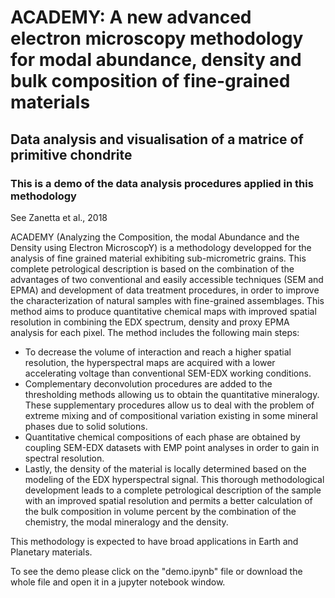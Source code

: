 # ACADEMY: A new advanced electron microscopy methodology for modal abundance, density and bulk composition of fine-grained materials

## Data analysis and visualisation of a matrice of primitive chondrite

### This is a demo of the data analysis procedures applied in this methodology

See Zanetta et al., 2018

ACADEMY (Analyzing the Composition, the modal Abundance and the Density using Electron MicroscopY) is a methodology developped for the analysis of fine grained material exhibiting sub-micrometric grains. This complete petrological description is based on the combination of the advantages of two conventional and easily accessible techniques (SEM and EPMA) and development of data treatment procedures, in order to improve the characterization of natural samples with fine-grained assemblages. This method aims to produce quantitative chemical maps with improved spatial resolution in combining the EDX spectrum, density and proxy EPMA analysis for each pixel. The method includes the following main steps: 

-	To decrease the volume of interaction and reach a higher spatial resolution, the hyperspectral maps are acquired with a lower accelerating voltage than conventional SEM-EDX working conditions.
-	Complementary deconvolution procedures are added to the thresholding methods allowing us to obtain the quantitative mineralogy. These supplementary procedures allow us to deal with the problem of extreme mixing and of compositional variation existing in some mineral phases due to solid solutions. 
-	Quantitative chemical compositions of each phase are obtained by coupling SEM-EDX datasets with EMP point analyses in order to gain in spectral resolution.
-	Lastly, the density of the material is locally determined based on the modeling of the EDX hyperspectral signal. 
This thorough methodological development leads to a complete petrological description of the sample with an improved spatial resolution and permits a better calculation of the bulk composition in volume percent by the combination of the chemistry, the modal mineralogy and the density.

This methodology is expected to have broad applications in Earth and Planetary materials.

To see the demo please click on the "demo.ipynb" file or download the whole file and open it in a jupyter notebook window. 
